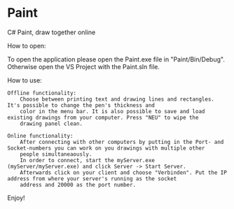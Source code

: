 # Paint
C# Paint, draw together online

How to open:

To open the application please open the Paint.exe file in "Paint/Bin/Debug". Otherwise open the VS Project with the Paint.sln file.

How to use:

    Offline functionality: 
        Choose between printing text and drawing lines and rectangles. It's possible to change the pen's thickness and 
        color in the menu bar. It is also possible to save and load existing drawings from your computer. Press "NEU" to wipe the
        drawing panel clean.
        
    Online functionality: 
        After connecting with other computers by putting in the Port- and Socket-numbers you can work on you drawings with multiple other
        people simultaneaously. 
        In order to connect, start the myServer.exe (myServer/myServer.exe) and click Server -> Start Server.   
        Afterwards click on your client and choose "Verbinden". Put the IP address from where your server's running as the socket
        address and 20000 as the port number.
        
Enjoy!

